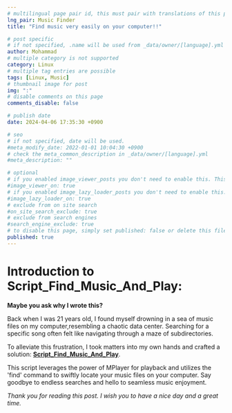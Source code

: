```yaml
---
# multilingual page pair id, this must pair with translations of this page. (This name must be unique)
lng_pair: Music Finder
title: "Find music very easily on your computer!!"

# post specific
# if not specified, .name will be used from _data/owner/[language].yml
author: Mohammad
# multiple category is not supported
category: Linux
# multiple tag entries are possible
tags: [Linux, Music]
# thumbnail image for post
img: ":"
# disable comments on this page
comments_disable: false

# publish date
date: 2024-04-06 17:35:30 +0900

# seo
# if not specified, date will be used.
#meta_modify_date: 2022-01-01 10:04:30 +0900
# check the meta_common_description in _data/owner/[language].yml
#meta_description: ""

# optional
# if you enabled image_viewer_posts you don't need to enable this. This is only if image_viewer_posts = false
#image_viewer_on: true
# if you enabled image_lazy_loader_posts you don't need to enable this. This is only if image_lazy_loader_posts = false
#image_lazy_loader_on: true
# exclude from on site search
#on_site_search_exclude: true
# exclude from search engines
#search_engine_exclude: true
# to disable this page, simply set published: false or delete this file
published: true
---
```


<h1><b>Introduction to Script_Find_Music_And_Play:</b></h1>

<b>Maybe you ask why I wrote this?</b> <br>

Back when I was 21 years old, I found myself drowning in a sea of music files on my computer,resembling a chaotic data center. 
Searching for a specific song often felt like navigating through a maze of subdirectories.

To alleviate this frustration, I took matters into my own hands and crafted a solution: **<a href="https://github.com/mohammadRezaeian/Search_Music_and_Playe">Script_Find_Music_And_Play</a>**.

This script leverages the power of MPlayer for playback and utilizes the 'find' command to swiftly locate your music files on your computer. Say goodbye to endless searches and hello to seamless music enjoyment.

<i>Thank you for reading this post. I wish you to have a nice day and a great time.</i>
